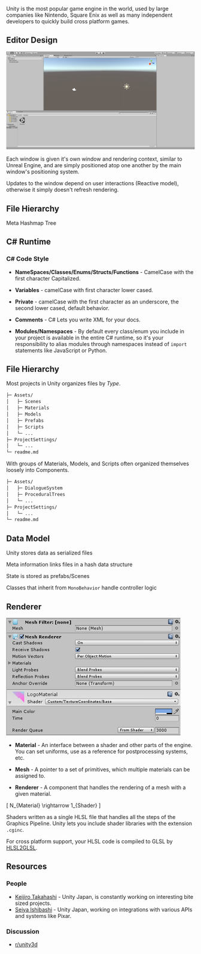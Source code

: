Unity is the most popular game engine in the world, used by large companies like Nintendo, Square Enix as well as many independent developers to quickly build cross platform games.

## Editor Design

![Unity Editor](assets/editor.png)

Each window is given it's own window and rendering context, similar to Unreal Engine, and are simply positioned atop one another by the main window's positioning system.

Updates to the window depend on user interactions (Reactive model), otherwise it simply doesn't refresh rendering.

## File Hierarchy

Meta
Hashmap
Tree

## C# Runtime

### C# Code Style

- **NameSpaces/Classes/Enums/Structs/Functions** - CamelCase with the first character Capitalized.

- **Variables** - camelCase with first character lower cased.

- **Private** - camelCase with the first character as an underscore, the second lower cased, default behavior.

- **Comments** - C# Lets you write XML for your docs.

- **Modules/Namespaces** - By default every class/enum you include in your project is available in the entire C# runtime, so it's your responsibility to alias modules through namespaces instead of `import` statements like JavaScript or Python.

## File Hierarchy

Most projects in Unity organizes files by *Type*.

```bash
├─ Assets/
│   ├─ Scenes
│   ├─ Materials
│   ├─ Models
│   ├─ Prefabs
│   ├─ Scripts
│   └─ ...
├─ ProjectSettings/
│   └─ ...
└─ readme.md
```

With groups of Materials, Models, and Scripts often organized themselves loosely into Components.

```bash
├─ Assets/
│   ├─ DialogueSystem
│   ├─ ProceduralTrees
│   └─ ...
├─ ProjectSettings/
│   └─ ...
└─ readme.md
```


## Data Model

Unity stores data as serialized files

Meta information links files in a hash data structure

State is stored as prefabs/Scenes

Classes that inherit from `MonoBehavior` handle controller logic

## Renderer

![Material, Mesh, Renderer Coupling](assets/material-mesh-renderer.png)

- **Material** - An interface between a shader and other parts of the engine. You can set uniforms, use as a reference for postprocessing systems, etc.

- **Mesh** - A pointer to a set of primitives, which multiple materials can be assigned to.

- **Renderer** - A component that handles the rendering of a mesh with a given material.

\[ N_{Material} \rightarrow 1_{Shader} \]

Shaders written as a single HLSL file that handles all the steps of the Graphics Pipeline. Unity lets you include shader libraries with the extension `.cginc`. 

For cross platform support, your HLSL code is compiled to GLSL by [HLSL2GLSL](https://github.com/aras-p/hlsl2glslfork).

## Resources

### People

- [Keijiro Takahashi](https://github.com/keijiro) - Unity Japan, is constantly working on interesting bite sized projects.
- [Seiya Ishibashi](https://github.com/i-saint) - Unity Japan, working on integrations with various APIs and systems like Pixar.

### Discussion

- [r/unity3d](https://reddit.com/r/unity3d)
